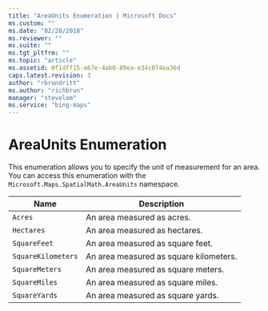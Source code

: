 ```yaml
---
title: "AreaUnits Enumeration | Microsoft Docs"
ms.custom: ""
ms.date: "02/28/2018"
ms.reviewer: ""
ms.suite: ""
ms.tgt_pltfrm: ""
ms.topic: "article"
ms.assetid: 0f1dff15-a67e-4ab0-89ea-e34c074ea36d
caps.latest.revision: 3
author: "rbrundritt"
ms.author: "richbrun"
manager: "stevelom"
ms.service: "bing-maps"
---
```

# AreaUnits Enumeration
This enumeration allows you to specify the unit of measurement for an area. You can access this enumeration with the `Microsoft.Maps.SpatialMath.AreaUnits` namespace.

Name                    | Description
----------------------- | ------------------------------------
`Acres`                 | An area measured as acres.
`Hectares`              | An area measured as hectares.
`SquareFeet`            | An area measured as square feet.
`SquareKilometers`      | An area measured as square kilometers.
`SquareMeters`          | An area measured as square meters.
`SquareMiles`           | An area measured as square miles.
`SquareYards`           | An area measured as square yards.
